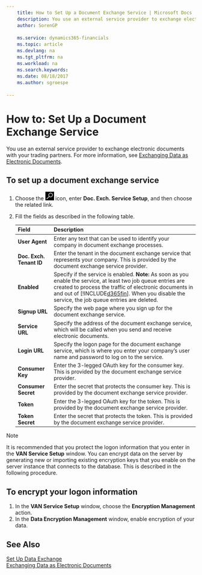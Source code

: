 ```yaml
---
    title: How to Set Up a Document Exchange Service | Microsoft Docs
    description: You use an external service provider to exchange electronic documents with your trading partners.
    author: SorenGP

    ms.service: dynamics365-financials
    ms.topic: article
    ms.devlang: na
    ms.tgt_pltfrm: na
    ms.workload: na
    ms.search.keywords:
    ms.date: 08/18/2017
    ms.author: sgroespe

---
```

# How to: Set Up a Document Exchange Service
You use an external service provider to exchange electronic documents with your trading partners. For more information, see [Exchanging Data as Electronic Documents](across-data-exchange.md).  

## To set up a document exchange service  
1. Choose the ![Search for Page or Report](media/ui-search/search_small.png "Search for Page or Report icon") icon, enter **Doc. Exch. Service Setup**, and then choose the related link.  
2. Fill the fields as described in the following table.  

    |Field|Description|  
    |---------------------------------|---------------------------------------|  
    |**User Agent**|Enter any text that can be used to identify your company in document exchange processes.|  
    |**Doc. Exch. Tenant ID**|Enter the tenant in the document exchange service that represents your company. This is provided by the document exchange service provider.|  
    |**Enabled**|Specify if the service is enabled. **Note:**  As soon as you enable the service, at least two job queue entries are created to process the traffic of electronic documents in and out of [!INCLUDE[d365fin](includes/d365fin_md.md)]. When you disable the service, the job queue entries are deleted.|  
    |**Signup URL**|Specify the web page where you sign up for the document exchange service.|  
    |**Service URL**|Specify the address of the document exchange service, which will be called when you send and receive electronic documents.|  
    |**Login URL**|Specify the logon page for the document exchange service, which is where you enter your company’s user name and password to log on to the service.|  
    |**Consumer Key**|Enter the 3-legged OAuth key for the consumer key. This is provided by the document exchange service provider.|  
    |**Consumer Secret**|Enter the secret that protects the consumer key. This is provided by the document exchange service provider.|  
    |**Token**|Enter the 3-legged OAuth key for the token. This is provided by the document exchange service provider.|  
    |**Token Secret**|Enter the secret that protects the token. This is provided by the document exchange service provider.|  

> [!NOTE]  
>  It is recommended that you protect the logon information that you enter in the **VAN Service Setup** window. You can encrypt data on the server by generating new or importing existing encryption keys that you enable on the server instance that connects to the database. This is described in the following procedure.  

## To encrypt your logon information  
1. In the **VAN Service Setup** window, choose the **Encryption Management** action.  
2. In the **Data Encryption Management** window, enable encryption of your data. <!--For more information, see [Manage Data Encryption](../manage-data-encryption.md).-->  

## See Also  
[Set Up Data Exchange](across-set-up-data-exchange.md)  
[Exchanging Data as Electronic Documents](across-data-exchange.md)
